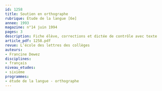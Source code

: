 ```yaml
---
id: 1258
title: Soutien en orthographe 
rubrique: Étude de la langue [6e]
annee: 1993
magazine: n°14 juin 1994
pages: 3
description: Fiche élève, corrections et dictée de contrôle avec texte à trous…
article_pdf: 1258.pdf
revue: L’école des lettres des collèges
auteurs:
- Francine Dewez
disciplines:
- français
niveau_etudes:
- sixième
programmes:
- étude de la langue - orthographe
---
```

